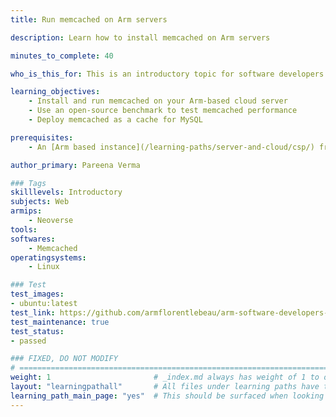 ```yaml
---
title: Run memcached on Arm servers

description: Learn how to install memcached on Arm servers

minutes_to_complete: 40

who_is_this_for: This is an introductory topic for software developers who want to use memcached as their in-memory key-value store for mobile, web, gaming or e-Commerce applications.

learning_objectives:
    - Install and run memcached on your Arm-based cloud server
    - Use an open-source benchmark to test memcached performance
    - Deploy memcached as a cache for MySQL

prerequisites:
    - An [Arm based instance](/learning-paths/server-and-cloud/csp/) from an appropriate cloud service provider.

author_primary: Pareena Verma

### Tags
skilllevels: Introductory
subjects: Web
armips:
    - Neoverse
tools:
softwares:
    - Memcached
operatingsystems:
    - Linux

### Test
test_images:
- ubuntu:latest
test_link: https://github.com/armflorentlebeau/arm-software-developers-ads/actions/runs/3540052189
test_maintenance: true
test_status:
- passed

### FIXED, DO NOT MODIFY
# ================================================================================
weight: 1                       # _index.md always has weight of 1 to order correctly
layout: "learningpathall"       # All files under learning paths have this same wrapper
learning_path_main_page: "yes"  # This should be surfaced when looking for related content. Only set for _index.md of learning path content.
---
```

